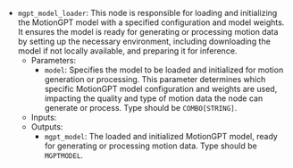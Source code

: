 - `mgpt_model_loader`: This node is responsible for loading and initializing the MotionGPT model with a specified configuration and model weights. It ensures the model is ready for generating or processing motion data by setting up the necessary environment, including downloading the model if not locally available, and preparing it for inference.
    - Parameters:
        - `model`: Specifies the model to be loaded and initialized for motion generation or processing. This parameter determines which specific MotionGPT model configuration and weights are used, impacting the quality and type of motion data the node can generate or process. Type should be `COMBO[STRING]`.
    - Inputs:
    - Outputs:
        - `mgpt_model`: The loaded and initialized MotionGPT model, ready for generating or processing motion data. Type should be `MGPTMODEL`.

